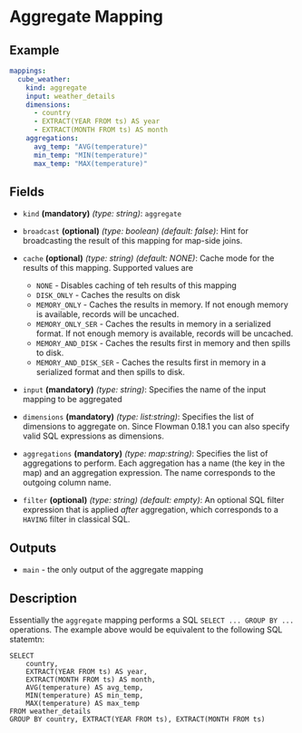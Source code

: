 # Aggregate Mapping

## Example
```yaml
mappings:
  cube_weather:
    kind: aggregate
    input: weather_details
    dimensions:
      - country
      - EXTRACT(YEAR FROM ts) AS year
      - EXTRACT(MONTH FROM ts) AS month
    aggregations:
      avg_temp: "AVG(temperature)"
      min_temp: "MIN(temperature)"
      max_temp: "MAX(temperature)"
```

## Fields

* `kind` **(mandatory)** *(type: string)*: `aggregate`

* `broadcast` **(optional)** *(type: boolean)* *(default: false)*: 
Hint for broadcasting the result of this mapping for map-side joins.

* `cache` **(optional)** *(type: string)* *(default: NONE)*:
Cache mode for the results of this mapping. Supported values are
  * `NONE` - Disables caching of teh results of this mapping
  * `DISK_ONLY` - Caches the results on disk
  * `MEMORY_ONLY` - Caches the results in memory. If not enough memory is available, records will be uncached.
  * `MEMORY_ONLY_SER` - Caches the results in memory in a serialized format. If not enough memory is available, records will be uncached.
  * `MEMORY_AND_DISK` - Caches the results first in memory and then spills to disk.
  * `MEMORY_AND_DISK_SER` - Caches the results first in memory in a serialized format and then spills to disk.

* `input` **(mandatory)** *(type: string)*:
Specifies the name of the input mapping to be aggregated

* `dimensions` **(mandatory)** *(type: list:string)*:
Specifies the list of dimensions to aggregate on. Since Flowman 0.18.1 you can also specify valid SQL expressions as dimensions.

* `aggregations` **(mandatory)** *(type: map:string)*:
Specifies the list of aggregations to perform. Each aggregation has a name (the key in the
map) and an aggregation expression. The name corresponds to the outgoing column name.

* `filter` **(optional)** *(type: string)* *(default: empty)*:
An optional SQL filter expression that is applied *after* aggregation, which corresponds to a `HAVING` filter in classical SQL.


## Outputs
* `main` - the only output of the aggregate mapping


## Description
Essentially the `aggregate` mapping performs a SQL `SELECT ... GROUP BY ...` operations. The
example above would be equivalent to the following SQL statemtn:
```
SELECT
    country,
    EXTRACT(YEAR FROM ts) AS year,
    EXTRACT(MONTH FROM ts) AS month,
    AVG(temperature) AS avg_temp,
    MIN(temperature) AS min_temp,
    MAX(temperature) AS max_temp
FROM weather_details
GROUP BY country, EXTRACT(YEAR FROM ts), EXTRACT(MONTH FROM ts)    
```
